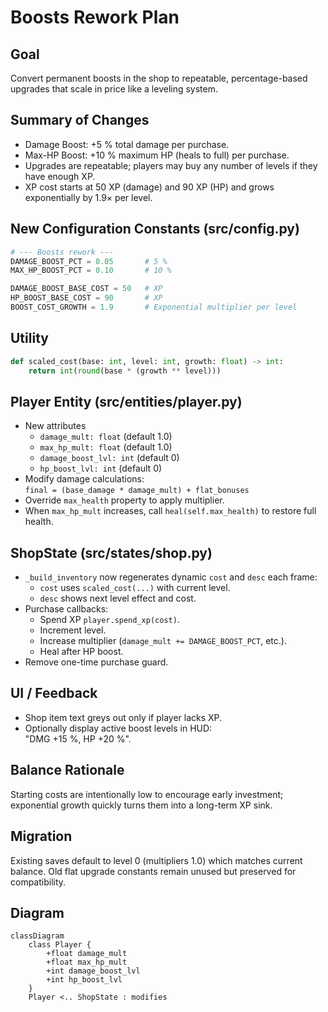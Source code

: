 # Boosts Rework Plan

## Goal
Convert permanent boosts in the shop to repeatable, percentage-based upgrades that scale in price like a leveling system.

## Summary of Changes
* Damage Boost: +5 % total damage per purchase.
* Max-HP Boost: +10 % maximum HP (heals to full) per purchase.
* Upgrades are repeatable; players may buy any number of levels if they have enough XP.
* XP cost starts at 50 XP (damage) and 90 XP (HP) and grows exponentially by 1.9× per level.

## New Configuration Constants (src/config.py)
```python
# --- Boosts rework ---
DAMAGE_BOOST_PCT = 0.05       # 5 %
MAX_HP_BOOST_PCT = 0.10       # 10 %

DAMAGE_BOOST_BASE_COST = 50   # XP
HP_BOOST_BASE_COST = 90       # XP
BOOST_COST_GROWTH = 1.9       # Exponential multiplier per level
```

## Utility
```python
def scaled_cost(base: int, level: int, growth: float) -> int:
    return int(round(base * (growth ** level)))
```

## Player Entity (src/entities/player.py)
* New attributes
  * `damage_mult: float` (default 1.0)
  * `max_hp_mult: float` (default 1.0)
  * `damage_boost_lvl: int` (default 0)
  * `hp_boost_lvl: int` (default 0)
* Modify damage calculations:  
  `final = (base_damage * damage_mult) + flat_bonuses`
* Override `max_health` property to apply multiplier.
* When `max_hp_mult` increases, call `heal(self.max_health)` to restore full health.

## ShopState (src/states/shop.py)
* `_build_inventory` now regenerates dynamic `cost` and `desc` each frame:
  * `cost` uses `scaled_cost(...)` with current level.
  * `desc` shows next level effect and cost.
* Purchase callbacks:
  * Spend XP `player.spend_xp(cost)`.
  * Increment level.
  * Increase multiplier (`damage_mult += DAMAGE_BOOST_PCT`, etc.).
  * Heal after HP boost.
* Remove one-time purchase guard.

## UI / Feedback
* Shop item text greys out only if player lacks XP.
* Optionally display active boost levels in HUD:  
  "DMG +15 %, HP +20 %".

## Balance Rationale
Starting costs are intentionally low to encourage early investment; exponential growth quickly turns them into a long-term XP sink.

## Migration
Existing saves default to level 0 (multipliers 1.0) which matches current balance. Old flat upgrade constants remain unused but preserved for compatibility.

## Diagram
```mermaid
classDiagram
    class Player {
        +float damage_mult
        +float max_hp_mult
        +int damage_boost_lvl
        +int hp_boost_lvl
    }
    Player <.. ShopState : modifies